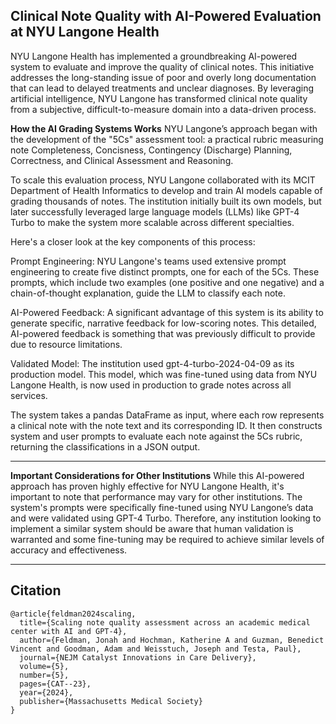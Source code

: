 ## Clinical Note Quality with AI-Powered Evaluation at NYU Langone Health
NYU Langone Health has implemented a groundbreaking AI-powered system to evaluate and improve the quality of clinical notes. This initiative addresses the long-standing issue of poor and overly long documentation that can lead to delayed treatments and unclear diagnoses. By leveraging artificial intelligence, NYU Langone has transformed clinical note quality from a subjective, difficult-to-measure domain into a data-driven process.


**How the AI Grading Systems Works**
NYU Langone’s approach began with the development of the "5Cs" assessment tool: a practical rubric measuring note Completeness, Concisness, Contingency (Discharge) Planning, Correctness, and Clinical Assessment and Reasoning.

To scale this evaluation process, NYU Langone collaborated with its MCIT Department of Health Informatics to develop and train AI models capable of grading thousands of notes. The institution initially built its own models, but later successfully leveraged large language models (LLMs) like GPT-4 Turbo to make the system more scalable across different specialties.

Here's a closer look at the key components of this process:

Prompt Engineering: NYU Langone's teams used extensive prompt engineering to create five distinct prompts, one for each of the 5Cs. These prompts, which include two examples (one positive and one negative) and a chain-of-thought explanation, guide the LLM to classify each note.

AI-Powered Feedback: A significant advantage of this system is its ability to generate specific, narrative feedback for low-scoring notes. This detailed, AI-powered feedback is something that was previously difficult to provide due to resource limitations.

Validated Model: The institution used gpt-4-turbo-2024-04-09 as its production model. This model, which was fine-tuned using data from NYU Langone Health, is now used in production to grade notes across all services.

The system takes a pandas DataFrame as input, where each row represents a clinical note with the note text and its corresponding ID. It then constructs system and user prompts to evaluate each note against the 5Cs rubric, returning the classifications in a JSON output.

---

**Important Considerations for Other Institutions**
While this AI-powered approach has proven highly effective for NYU Langone Health, it's important to note that performance may vary for other institutions. The system's prompts were specifically fine-tuned using NYU Langone’s data and were validated using GPT-4 Turbo. Therefore, any institution looking to implement a similar system should be aware that human validation is warranted and some fine-tuning may be required to achieve similar levels of accuracy and effectiveness.

---

## Citation
```
@article{feldman2024scaling,
  title={Scaling note quality assessment across an academic medical center with AI and GPT-4},
  author={Feldman, Jonah and Hochman, Katherine A and Guzman, Benedict Vincent and Goodman, Adam and Weisstuch, Joseph and Testa, Paul},
  journal={NEJM Catalyst Innovations in Care Delivery},
  volume={5},
  number={5},
  pages={CAT--23},
  year={2024},
  publisher={Massachusetts Medical Society}
}
```
